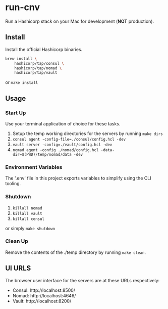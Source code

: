 # run-cnv

Run a Hashicorp stack on your Mac for development (**NOT** production).

## Install

Install the official Hashicorp binaries.

```bash
brew install \
    hashicorp/tap/consul \
	hashicorp/tap/nomad \
	hashicorp/tap/vault
```

or `make install`

## Usage

### Start Up

Use your terminal application of choice for these tasks.

1. Setup the temp working directories for the servers by running `make dirs`
2. `consul agent -config-file=./consul/config.hcl -dev`
3. `vault server -config=./vault/config.hcl -dev`
4. `nomad agent -config ./nomad/config.hcl -data-dir=$(PWD)/temp/nomad/data -dev`

### Environment Variables

The '.env' file in this project exports variables to simplify using the CLI tooling.

### Shutdown

1. `killall nomad`
2. `killall vault`
3. `killall consul`

or simply `make shutdown`

### Clean Up

Remove the contents of the ./temp directory by running `make clean`.

## UI URLS

The browser user interface for the servers are at these URLs respectively:

- Consul: http://localhost:8500/
- Nomad: http://localhost:4646/
- Vault: http://localhost:8200/
